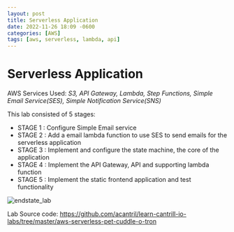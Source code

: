 ```yaml
---
layout: post
title: Serverless Application
date: 2022-11-26 18:09 -0600
categories: [AWS]
tags: [aws, serverless, lambda, api]
---
```

# Serverless Application
AWS Services Used: *S3, API Gateway, Lambda, Step Functions, Simple Email Service(SES), Simple Notification Service(SNS)*

This lab consisted of 5 stages:
- STAGE 1 : Configure Simple Email service 
- STAGE 2 : Add a email lambda function to use SES to send emails for the serverless application 
- STAGE 3 : Implement and configure the state machine, the core of the application
- STAGE 4 : Implement the API Gateway, API and supporting lambda function
- STAGE 5 : Implement the static frontend application and test functionality

![endstate_lab](https://raw.githubusercontent.com/acantril/learn-cantrill-io-labs/master/aws-serverless-pet-cuddle-o-tron/02_LABINSTRUCTIONS/ARCHITECTURE-ENDSTATE.png)



Lab Source code:
https://github.com/acantril/learn-cantrill-io-labs/tree/master/aws-serverless-pet-cuddle-o-tron